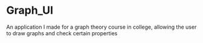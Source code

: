 # Graph_UI
An application I made for a graph theory course in college, allowing the user to draw graphs and check certain properties
